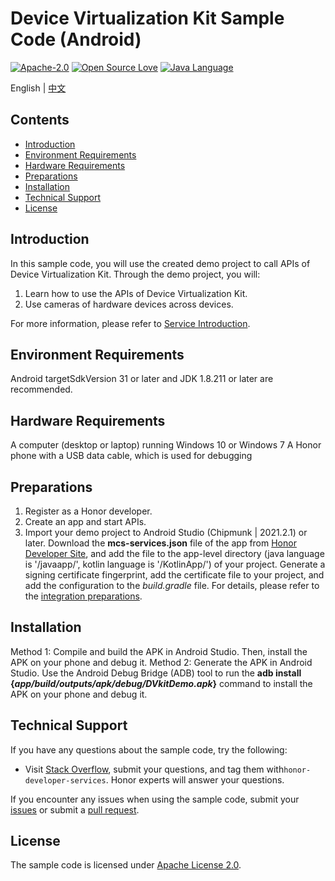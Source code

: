 # Device Virtualization Kit Sample Code (Android)

[![Apache-2.0](https://img.shields.io/badge/license-Apache-blue)](http://www.apache.org/licenses/LICENSE-2.0)
[![Open Source Love](https://img.shields.io/static/v1?label=Open%20Source&message=%E2%9D%A4%EF%B8%8F&color=green)](https://developer.hihonor.com/demos/)
[![Java Language](https://img.shields.io/badge/language-java-green.svg)](https://www.java.com/en/)

English | [中文](README_ZH.md)

## Contents

 * [Introduction](#Introduction)
 * [Environment Requirements](#Environment-Requirements)
 * [Hardware Requirements](#Hardware-Requirements)
 * [Preparations](#Preparations)
 * [Installation](#Installation)
 * [Technical Support](#Technical-Support)
 * [License](#License)

## Introduction

In this sample code, you will use the created demo project to call APIs of Device Virtualization Kit. Through the demo project, you will:

1. Learn how to use the APIs of Device Virtualization Kit.
2. Use cameras of hardware devices across devices.

For more information, please refer to [Service Introduction](https://developer.honor.com/cn/tg/page/tg2022110110400008?navation=dh51628599711441223683%2F1).

## Environment Requirements

Android targetSdkVersion 31 or later and JDK 1.8.211 or later are recommended.

## Hardware Requirements

A computer (desktop or laptop) running Windows 10 or Windows 7
A Honor phone with a USB data cable, which is used for debugging

## Preparations

1.	Register as a Honor developer.
2.	Create an app and start APIs.
3.	Import your demo project to Android Studio (Chipmunk | 2021.2.1) or later. Download the **mcs-services.json** file of the app from [Honor Developer Site](https://developer.hihonor.com/), and add the file to the app-level directory (java language is '/javaapp/', kotlin language is '/KotlinApp/') of your project. Generate a signing certificate fingerprint, add the certificate file to your project, and add the configuration to the *build.gradle* file. For details, please refer to the [integration preparations](https://developer.honor.com/cn/docs/11007/guides/intergrate).


## Installation

Method 1: Compile and build the APK in Android Studio. Then, install the APK on your phone and debug it.
Method 2: Generate the APK in Android Studio. Use the Android Debug Bridge (ADB) tool to run the **adb install {*app/build/outputs/apk/debug/DVkitDemo.apk*}** command to install the APK on your phone and debug it.

## Technical Support

If you have any questions about the sample code, try the following:

- Visit [Stack Overflow](https://stackoverflow.com/questions/tagged/honor-developer-services?tab=Votes), submit your questions, and tag them with`honor-developer-services`. Honor experts will answer your questions.

If you encounter any issues when using the sample code, submit your [issues](https://github.com/Honor-Developer/device-virtualization-kit-demo/issues) or submit a [pull request](https://github.com/Honor-Developer/device-virtualization-kit-demo/pulls).

## License

The sample code is licensed under [Apache License 2.0](http://www.apache.org/licenses/LICENSE-2.0).

